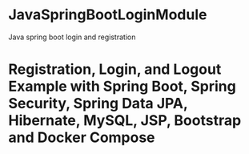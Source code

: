 # JavaSpringBootLoginModule
Java spring boot login and registration
# Registration, Login, and Logout Example with Spring Boot, Spring Security, Spring Data JPA, Hibernate, MySQL, JSP, Bootstrap and Docker Compose
